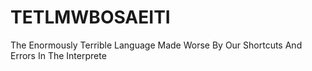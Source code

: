 # TETLMWBOSAEITI
The Enormously Terrible Language Made Worse By Our Shortcuts And Errors In The Interprete
